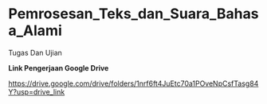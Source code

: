 # Pemrosesan_Teks_dan_Suara_Bahasa_Alami
Tugas Dan Ujian


**Link Pengerjaan Google Drive**

https://drive.google.com/drive/folders/1nrf6ft4JuEtc70a1POveNpCsfTasg84Y?usp=drive_link
